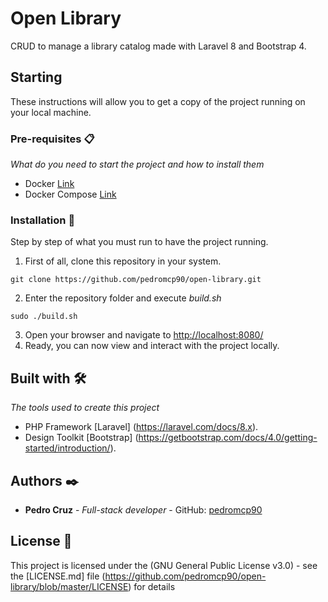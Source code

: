 # Open Library 

CRUD to manage a library catalog made with Laravel 8 and Bootstrap 4.

## Starting

These instructions will allow you to get a copy of the project running on your local machine.

### Pre-requisites 📋

_What do you need to start the project and how to install them_

* Docker [Link](https://docs.docker.com/desktop/)
* Docker Compose [Link](https://docs.docker.com/compose/install/)

### Installation 🔧

Step by step of what you must run to have the project running.

 1. First of all, clone this repository in your system.
   ```
   git clone https://github.com/pedromcp90/open-library.git
   ```
 2. Enter the repository folder and execute *build.sh*
   ```
   sudo ./build.sh
   ```
 3. Open your browser and navigate to [http://localhost:8080/](http://localhost:8080/)
 4. Ready, you can now view and interact with the project locally.

## Built with 🛠️

_The tools used to create this project_

* PHP Framework [Laravel] (https://laravel.com/docs/8.x).
* Design Toolkit [Bootstrap] (https://getbootstrap.com/docs/4.0/getting-started/introduction/).

## Authors ✒️

* **Pedro Cruz** - *Full-stack developer* - GitHub: [pedromcp90](https://github.com/pedromcp90)

## License 📄

This project is licensed under the (GNU General Public License v3.0) - see the [LICENSE.md] file (https://github.com/pedromcp90/open-library/blob/master/LICENSE) for details